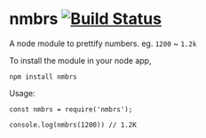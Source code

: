 # nmbrs [![Build Status](https://travis-ci.com/yagrawl/nmbrs.svg?branch=master)](https://travis-ci.com/yagrawl/nmbrs)

A node module to prettify numbers. eg. `1200` ~ `1.2k`

To install the module in your node app,
```
npm install nmbrs
```

Usage:
```
const nmbrs = require('nmbrs');

console.log(nmbrs(1200)) // 1.2K
```
